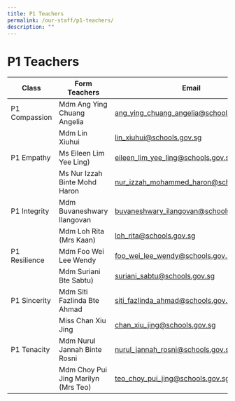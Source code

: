 ```yaml
---
title: P1 Teachers
permalink: /our-staff/p1-teachers/
description: ""
---
```

<h1><b>P1 Teachers</b></h1>



| Class | Form Teachers | Email |
| -------- | -------- | -------- |
| P1 Compassion    | Mdm Ang Ying Chuang Angelia    | ang_ying_chuang_angelia@schools.gov.sg     |
| |Mdm Lin Xiuhui|lin_xiuhui@schools.gov.sg|
|P1 Empathy|Ms Eileen Lim Yee Ling)|eileen_lim_yee_ling@schools.gov.sgg|
| |Ms Nur Izzah Binte Mohd Haron|nur_izzah_mohammed_haron@schools.gov.sg|
|P1 Integrity|Mdm Buvaneshwary Ilangovan|buvaneshwary_ilangovan@schools.gov.sg|
| |Mdm Loh Rita (Mrs Kaan)|loh_rita@schools.gov.sg|
|P1 Resilience|Mdm Foo Wei Lee Wendy|foo_wei_lee_wendy@schools.gov.sg|
| |Mdm Suriani Bte Sabtu)|suriani_sabtu@schools.gov.sg|
|P1 Sincerity|Mdm Siti Fazlinda Bte Ahmad|siti_fazlinda_ahmad@schools.gov.sg|
| |Miss Chan Xiu Jing|chan_xiu_jing@schools.gov.sg|
|P1 Tenacity|Mdm Nurul Jannah Binte Rosni|nurul_jannah_rosni@schools.gov.sg|
| |Mdm Choy Pui Jing Marilyn (Mrs Teo)|teo_choy_pui_jing@schools.gov.sg|
